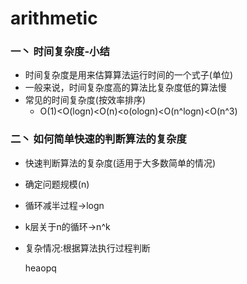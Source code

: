 # arithmetic


### 一丶 时间复杂度-小结

- 时间复杂度是用来估算算法运行时间的一个式子(单位)
- 一般来说，时间复杂度高的算法比复杂度低的算法慢
- 常见的时间复杂度(按效率排序)
  * O(1)<O(logn)<O(n)<o(ologn)<O(n^logn)<O(n^3)
  
  
### 二丶 如何简单快速的判断算法的复杂度
- 快速判断算法的复杂度(适用于大多数简单的情况)
- 确定问题规模(n)
- 循环减半过程->logn
- k层关于n的循环->n^k
- 复杂情况:根据算法执行过程判断
  
  
  heaopq
